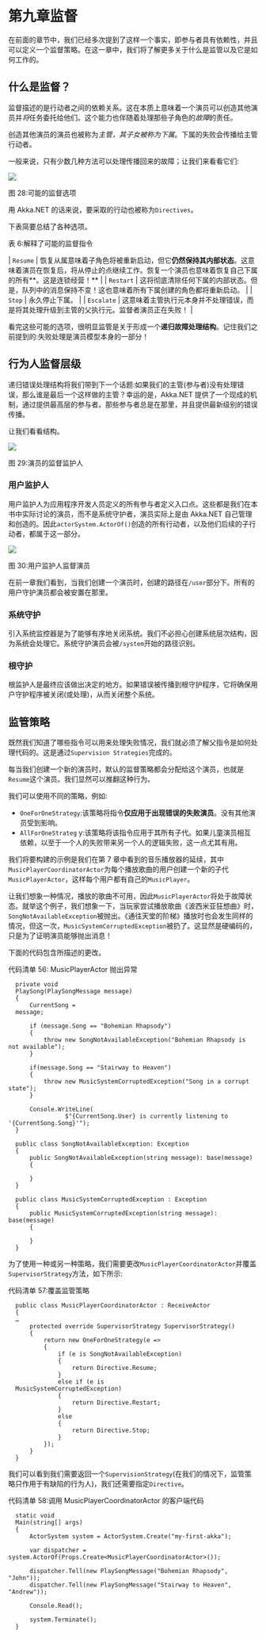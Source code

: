 # 第九章监督

在前面的章节中，我们已经多次提到了这样一个事实，即参与者具有依赖性，并且可以定义一个监督策略。在这一章中，我们将了解更多关于什么是监管以及它是如何工作的。

## 什么是监督？

监督描述的是行动者之间的依赖关系。这在本质上意味着一个演员可以创造其他演员并*将*任务委托给他们。这个能力也伴随着处理那些子角色的*故障*的责任。

创造其他演员的演员也被称为*主管，*其子女被称为*下属*。下属的失败会传播给主管行动者。

一般来说，只有少数几种方法可以处理传播回来的故障；让我们来看看它们:

![](img/image032.png)

图 28:可能的监督选项

用 Akka.NET 的话来说，要采取的行动也被称为`Directives`。

下表简要总结了各种选项。

表 6:解释了可能的监督指令

| `Resume` | 恢复从属意味着子角色将被重新启动，但它**仍然保持其内部状态**。这意味着演员在恢复后，将从停止的点继续工作。恢复一个演员也意味着恢复自己下属的所有**。这是连锁经营！** |
| `Restart` | 这将彻底清除任何下属的内部状态。但是，队列中的消息保持不变！这也意味着所有下属创建的角色都将重新启动。 |
| `Stop` | 永久停止下属。 |
| `Escalate` | 这意味着主管执行元本身并不处理错误，而是将其处理升级到主管的父执行元。监督者演员正在失败！ |

看完这些可能的选项，很明显监管是关于形成一个**递归故障处理结构**。记住我们之前提到的:失败处理是演员模型本身的一部分！

## 行为人监督层级

递归错误处理结构将我们带到下一个话题:如果我们的主管(参与者)没有处理错误，那么谁是最后一个这样做的主管？幸运的是，Akka.NET 提供了一个现成的机制，通过提供最高层的参与者。那些参与者总是在那里，并且提供最新级别的错误传播。

让我们看看结构。

![](img/image033.png)

图 29:演员的监督监护人

### 用户监护人

用户监护人为应用程序开发人员定义的所有参与者定义入口点。这些都是我们在本书中实际讨论的演员，而不是系统守护者，演员实际上是由 Akka.NET 自己管理和创造的。因此`actorSystem.ActorOf()`创造的所有行动者，以及他们后续的子行动者，都属于这一部分。

![](img/image034.png)

图 30:用户监护人监督演员

在前一章我们看到，当我们创建一个演员时，创建的路径在`/user`部分下。所有的用户守护演员都会被安置在那里。

### 系统守护

引入系统监控器是为了能够有序地关闭系统。我们不必担心创建系统层次结构，因为系统会处理它。系统守护演员会被`/system`开始的路径识别。

### 根守护

根监护人是最终应该做出决定的地方。如果错误被传播到根守护程序，它将确保用户守护程序被关闭(或处理)，从而关闭整个系统。

## 监管策略

既然我们知道了哪些指令可以用来处理失败情况，我们就必须了解父指令是如何处理代码的。这是通过`Supervision Strategies`完成的。

每当我们创建一个新的演员时，默认的监督策略都会分配给这个演员，也就是`Resume`这个演员。我们显然可以推翻这种行为。

我们可以使用不同的策略，例如:

*   `OneForOneStrategy`:该策略将指令**仅应用于出现错误的失败演员**。没有其他演员受到影响。
*   `AllForOneStrateg` y:该策略将该指令应用于其所有子代。如果儿童演员相互依赖，以至于一个人的失败带来另一个人的逻辑失败，这一点尤其有用。

我们将要构建的示例是我们在第 7 章中看到的音乐播放器的延续，其中`MusicPlayerCoordinatorActor`为每个播放歌曲的用户创建一个新的子代`MusicPlayerActor`，这样每个用户都有自己的`MusicPlayer`。

让我们想象一种情况，播放的歌曲不可用，因此`MusicPlayerActor`将处于故障状态。就举这个例子，我们想象一下，当玩家尝试播放歌曲《波西米亚狂想曲》时，`SongNotAvailableException`被抛出。《通往天堂的阶梯》播放时也会发生同样的情况，但这一次，`MusicSystemCorruptedException`被扔了。这显然是硬编码的，只是为了证明演员能够抛出消息！

下面的代码包含所描述的更改。

代码清单 56: MusicPlayerActor 抛出异常

```
  private void
  PlaySong(PlaySongMessage message)
  {
      CurrentSong =
  message;

      if (message.Song == "Bohemian Rhapsody")
      {
          throw new SongNotAvailableException("Bohemian Rhapsody is not available");
      }

      if(message.Song == "Stairway to Heaven")
      {
          throw new MusicSystemCorruptedException("Song in a corrupt state");
      }

      Console.WriteLine(
                $"{CurrentSong.User} is currently listening to '{CurrentSong.Song}'");
  }

  public class SongNotAvailableException: Exception
  {
      public SongNotAvailableException(string message): base(message)
      {

      }
  }

  public class MusicSystemCorruptedException : Exception
  {
      public MusicSystemCorruptedException(string message): base(message)
      {

      }
  }

```

为了使用一种或另一种策略，我们需要更改`MusicPlayerCoordinatorActor`并覆盖`SupervisorStrategy`方法，如下所示:

代码清单 57:覆盖监管策略

```
  public class MusicPlayerCoordinatorActor : ReceiveActor
  {
  …
      protected override SupervisorStrategy SupervisorStrategy()
      {
          return new OneForOneStrategy(e =>
          {
              if (e is SongNotAvailableException)
              {
                  return Directive.Resume;
              }
              else if (e is
  MusicSystemCorruptedException)
              {
                  return Directive.Restart;
              }
              else
              {
                  return Directive.Stop;
              }
          });
      }
  }

```

我们可以看到我们需要返回一个`SupervisionStrategy`(在我们的情况下，监管策略只作用于有缺陷的行为人)，我们还需要指定`Directive`。

代码清单 58:调用 MusicPlayerCoordinatorActor 的客户端代码

```
  static void
  Main(string[] args)
  {
      ActorSystem system = ActorSystem.Create("my-first-akka");

      var dispatcher = system.ActorOf(Props.Create<MusicPlayerCoordinatorActor>());

      dispatcher.Tell(new PlaySongMessage("Bohemian Rhapsody", "John"));
      dispatcher.Tell(new PlaySongMessage("Stairway to Heaven", "Andrew"));

      Console.Read();

      system.Terminate();
  }

```